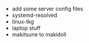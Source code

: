 -   add some server config files
-   systemd-resolved
-   linux-tkg
-   laptop stuff
-   makitsune to makidoll

